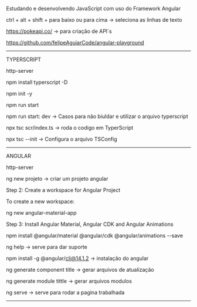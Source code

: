 Estudando e desenvolvendo JavaScript com uso do Framework Angular


ctrl + alt + shift + para baixo ou para cima -> seleciona as linhas de texto

https://pokeapi.co/ -> para criação de API´s

https://github.com/felipeAguiarCode/angular-playground

------------------------------------------------------------------------------------------------------------------------

TYPERSCRIPT 

http-server

npm install typerscript -D

npm init -y

npm run start

npm run start: dev -> Casos para não biuldar e utilizar o arquivo typerscript

npx tsc scr/index.ts -> roda o codigo em TyperScript 

npx tsc --init -> Configura o arquivo TSConfig 

------------------------------------------------------------------------------------------------------------------------

ANGULAR

http-server

ng new projeto -> criar um projeto angular

Step 2: Create a workspace for Angular Project

To create a new workspace:

ng new angular-material-app

Step 3: Install Angular Material, Angular CDK and Angular Animations

npm install @angular/material @angular/cdk @angular/animations --save

ng help -> serve para dar suporte

npm install -g @angular/cli@14.1.2 -> instalação do angular

ng generate component title -> gerar arquivos de atualização

ng generate module tittle -> gerar arquivos modulos

ng serve -> serve para rodar a pagina trabalhada

------------------------------------------------------------------------------------------------------------------------


